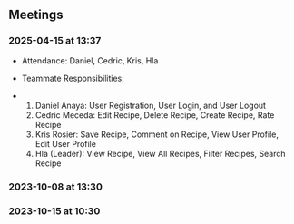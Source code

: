 ## Meetings
### 2025-04-15 at 13:37
- Attendance: Daniel, Cedric, Kris, Hla
  
- Teammate Responsibilities:
-   1. Daniel Anaya: User Registration, User Login, and User Logout
    2. Cedric Meceda: Edit Recipe, Delete Recipe, Create Recipe, Rate Recipe
    3. Kris Rosier: Save Recipe, Comment on Recipe, View User Profile, Edit User Profile
    4. Hla (Leader): View Recipe, View All Recipes, Filter Recipes, Search Recipe

### 2023-10-08 at 13:30


### 2023-10-15 at 10:30


